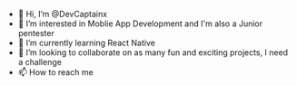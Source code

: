 - 👋 Hi, I’m @DevCaptainx
- 👀 I’m interested in Moblie App Development and I'm also a Junior pentester 
- 🌱 I’m currently learning React Native
- 💞️ I’m looking to collaborate on as many fun and exciting projects, I need a challenge 
- 📫 How to reach me 

<!---
DevCaptainx/DevCaptainx is a ✨ special ✨ repository because its `README.md` (this file) appears on your GitHub profile.
You can click the Preview link to take a look at your changes.
--->
